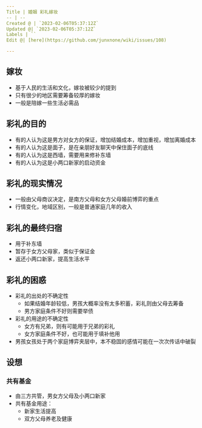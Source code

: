 ```yaml
---
Title | 婚姻 彩礼嫁妆
-- | --
Created @ | `2023-02-06T05:37:12Z`
Updated @| `2023-02-06T05:37:12Z`
Labels | ``
Edit @| [here](https://github.com/junxnone/wiki/issues/108)

---
```



## 嫁妆

- 基于人民的生活和文化，嫁妆被较少的提到
- 只有很少的地区需要筹备较厚的嫁妆
- 一般是陪嫁一些生活必需品


## 彩礼的目的
- 有的人认为这是男方对女方的保证，增加结婚成本，增加重视，增加离婚成本
- 有的人认为这是面子，是在亲朋好友聊天中保住面子的底线
- 有的人认为这是西墙，需要用来修补东墙
- 有的人认为这是小两口新家的启动资金



## 彩礼的现实情况

- 一般由父母商议决定，是南方父母和女方父母婚前博弈的重点
- 行情变化，地域区别，一般是普通家庭几年的收入



## 彩礼的最终归宿
- 用于补东墙
- 暂存于女方父母家，类似于保证金
- 返还小两口新家，提高生活水平


## 彩礼的困惑


- 彩礼的出处的不确定性
  - 如果结婚年龄较低，男孩大概率没有太多积蓄，彩礼则由父母去筹备
  - 男方家庭条件不好则需要举债
- 彩礼的用途的不确定性
  - 女方有兄弟，则有可能用于兄弟的彩礼
  - 女方家庭条件不好，也可能用于填补他用
- 男孩女孩处于两个家庭博弈夹层中，本不稳固的感情可能在一次次传话中破裂

## 设想

### 共有基金
- 由三方共管，男女方父母及小两口新家
- 共有基金用途：
  -   新家生活提高
  -   双方父母养老及健康



